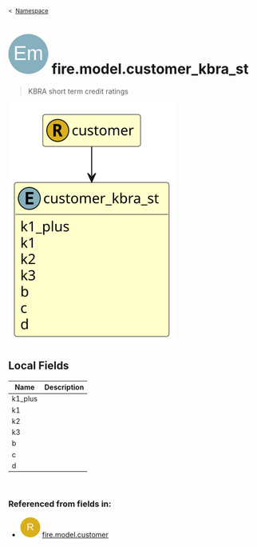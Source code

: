 <sub>&lt;&nbsp; [Namespace](index.md)</sub>
# <img src='images/enumType-lg.svg'/> fire.model.customer_kbra_st
>  
>KBRA short term credit ratings
> 
<img src='images/fire.model.customer_kbra_st.svg'/>


## Local Fields


| Name        | Description |
| ----------- | ----------- |
| k1_plus |   |
| k1 |   |
| k2 |   |
| k3 |   |
| b |   |
| c |   |
| d |   |

<br/>

### Referenced from fields in:
- <img src='images/recordType.svg'/> [fire.model.customer](UDT-fire.model.customer.md)
